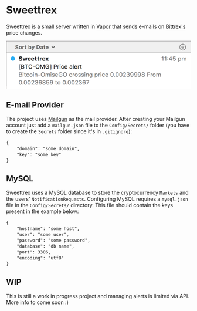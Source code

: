 # Sweettrex

Sweettrex is a small server written in [Vapor](https://vapor.codes) that sends e-mails on [Bittrex's](https://bittrex.com) price changes.

![email](https://raw.githubusercontent.com/CassiusPacheco/sweettrex/master/email.png)

## E-mail Provider

The project uses [Mailgun](https://www.mailgun.com) as the mail provider. After creating your Mailgun account just add a `mailgun.json` file to the `Config/Secrets/` folder (you have to create the `Secrets` folder since it's in `.gitignore`):

```
{
    "domain": "some domain",
    "key": "some key"
}
```

## MySQL

Sweettrex uses a MySQL database to store the cryptocurrency `Markets` and the users' `NotificationRequests`. Configuring MySQL requires a `mysql.json` file in the `Config/Secrets/` directory. This file should contain the keys present in the example below:

```
{
    "hostname": "some host",
    "user": "some user",
    "password": "some password",
    "database": "db name",
    "port": 3306,
    "encoding": "utf8"
}
```

## WIP

This is still a work in progress project and managing alerts is limited via API. More info to come soon :)
